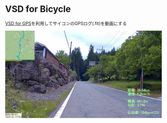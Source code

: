 # VSD for Bicycle

[VSD for GPS](https://github.com/yoshinrt/vsd)を利用してサイコンのGPSログ(.fit)を動画にする

![screenshot](result_ss.jpg)
